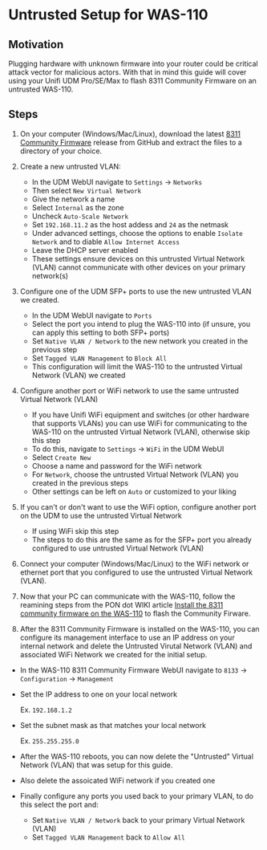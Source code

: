 # Untrusted Setup for WAS-110

## Motivation

Plugging hardware with unknown firmware into your router could be critical attack vector for malicious actors. With that in mind this guide will cover using your Unifi UDM Pro/SE/Max to flash 8311 Community Firmware on an untrusted WAS-110.

## Steps

1. On your computer (Windows/Mac/Linux), download the latest [8311 Community Firmware](https://github.com/djGrrr/8311-was-110-firmware-builder/releases) release from GitHub and extract the files to a directory of your choice.

1. Create a new untrusted VLAN:
    - In the UDM WebUI navigate to `Settings` -> `Networks`
    - Then select `New Virtual Network`
    - Give the network a name
    - Select `Internal` as the zone
    - Uncheck `Auto-Scale Network`
    - Set `192.168.11.2` as the host addess and `24` as the netmask
    - Under advanced settings, choose the options to enable `Isolate Network` and to diable `Allow Internet Access`
    - Leave the DHCP server enabled
    - These settings ensure devices on this untrusted Virtual Network (VLAN) cannot communicate with other devices on your primary network(s)

1. Configure one of the UDM SFP+ ports to use the new untrusted VLAN we created.
    - In the UDM WebUI navigate to `Ports`
    - Select the port you intend to plug the WAS-110 into (if unsure, you can apply this setting to both SFP+ ports)
    - Set `Native VLAN / Network` to the new network you created in the previous step
    - Set `Tagged VLAN Management` to `Block All`
    - This configuration will limit the WAS-110 to the untrusted Virtual Network (VLAN) we created

1. Configure another port or WiFi network to use the same untrusted Virtual Network (VLAN)
    - If you have Unifi WiFi equipment and switches (or other hardware that supports VLANs) you can use WiFi for communicating to the WAS-110 on the untrusted Virtual Network (VLAN), otherwise skip this step
    - To do this, navigate to `Settings` -> `WiFi` in the UDM WebUI
    - Select `Create New`
    - Choose a name and password for the WiFi network
    - For `Network`, choose the untrusted Virtual Network (VLAN) you created in the previous steps
    - Other settings can be left on `Auto` or customized to your liking

1. If you can't or don't want to use the WiFi option, configure another port on the UDM to use the untrusted Virtual Network
    - If using WiFi skip this step
    - The steps to do this are the same as for the SFP+ port you already configured to use untrusted Virtual Network (VLAN)

1. Connect your computer (Windows/Mac/Linux) to the WiFi network or ethernet port that you configured to use the untrusted Virtual Network (VLAN).

1. Now that your PC can communicate with the WAS-110, follow the reamining steps from the PON dot WIKI article [Install the 8311 community firmware on the WAS-110](https://pon.wiki/guides/install-the-8311-community-firmware-on-the-was-110/#network-setup) to flash the Community Firware.

1. After the 8311 Community Firmware is installed on the WAS-110, you can configure its management interface to use an IP address on your internal network and delete the Untrusted Virutal Network (VLAN) and associated WiFi Network we created for the initial setup.
  - In the WAS-110 8311 Community Firmware WebUI navigate to `8133` -> `Configuration` -> `Management`
  - Set the IP address to one on your local network

    Ex. `192.168.1.2`

  - Set the subnet mask as that matches your local network

    Ex. `255.255.255.0`

  - After the WAS-110 reboots, you can now delete the "Untrusted" Virtual Network (VLAN) that was setup for this guide.
  - Also delete the assoicated WiFi network if you created one
  - Finally configure any ports you used back to your primary VLAN, to do this select the port and:
    - Set `Native VLAN / Network` back to your primary Virtual Network (VLAN)
    - Set `Tagged VLAN Management` back to `Allow All`
